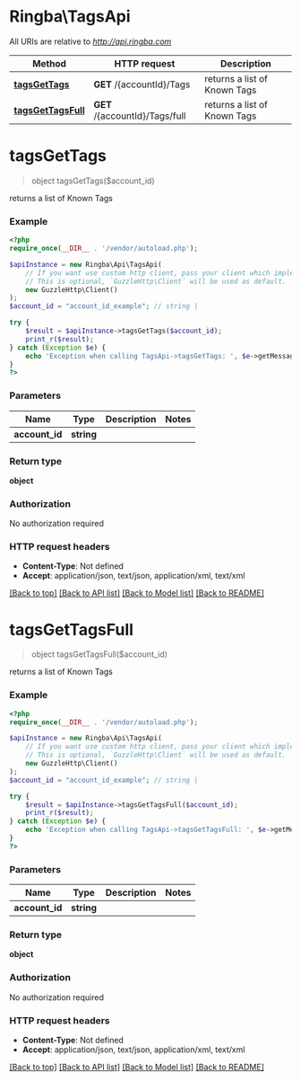 # Ringba\TagsApi

All URIs are relative to *http://api.ringba.com*

Method | HTTP request | Description
------------- | ------------- | -------------
[**tagsGetTags**](TagsApi.md#tagsGetTags) | **GET** /{accountId}/Tags | returns a list of Known Tags
[**tagsGetTagsFull**](TagsApi.md#tagsGetTagsFull) | **GET** /{accountId}/Tags/full | returns a list of Known Tags


# **tagsGetTags**
> object tagsGetTags($account_id)

returns a list of Known Tags

### Example
```php
<?php
require_once(__DIR__ . '/vendor/autoload.php');

$apiInstance = new Ringba\Api\TagsApi(
    // If you want use custom http client, pass your client which implements `GuzzleHttp\ClientInterface`.
    // This is optional, `GuzzleHttp\Client` will be used as default.
    new GuzzleHttp\Client()
);
$account_id = "account_id_example"; // string | 

try {
    $result = $apiInstance->tagsGetTags($account_id);
    print_r($result);
} catch (Exception $e) {
    echo 'Exception when calling TagsApi->tagsGetTags: ', $e->getMessage(), PHP_EOL;
}
?>
```

### Parameters

Name | Type | Description  | Notes
------------- | ------------- | ------------- | -------------
 **account_id** | **string**|  |

### Return type

**object**

### Authorization

No authorization required

### HTTP request headers

 - **Content-Type**: Not defined
 - **Accept**: application/json, text/json, application/xml, text/xml

[[Back to top]](#) [[Back to API list]](../../README.md#documentation-for-api-endpoints) [[Back to Model list]](../../README.md#documentation-for-models) [[Back to README]](../../README.md)

# **tagsGetTagsFull**
> object tagsGetTagsFull($account_id)

returns a list of Known Tags

### Example
```php
<?php
require_once(__DIR__ . '/vendor/autoload.php');

$apiInstance = new Ringba\Api\TagsApi(
    // If you want use custom http client, pass your client which implements `GuzzleHttp\ClientInterface`.
    // This is optional, `GuzzleHttp\Client` will be used as default.
    new GuzzleHttp\Client()
);
$account_id = "account_id_example"; // string | 

try {
    $result = $apiInstance->tagsGetTagsFull($account_id);
    print_r($result);
} catch (Exception $e) {
    echo 'Exception when calling TagsApi->tagsGetTagsFull: ', $e->getMessage(), PHP_EOL;
}
?>
```

### Parameters

Name | Type | Description  | Notes
------------- | ------------- | ------------- | -------------
 **account_id** | **string**|  |

### Return type

**object**

### Authorization

No authorization required

### HTTP request headers

 - **Content-Type**: Not defined
 - **Accept**: application/json, text/json, application/xml, text/xml

[[Back to top]](#) [[Back to API list]](../../README.md#documentation-for-api-endpoints) [[Back to Model list]](../../README.md#documentation-for-models) [[Back to README]](../../README.md)

